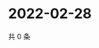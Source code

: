# 2022-02-28

共 0 条

<!-- BEGIN WEIBO -->
<!-- 最后更新时间 Mon Feb 28 2022 04:14:57 GMT+0800 (China Standard Time) -->

<!-- END WEIBO -->
